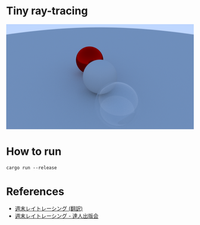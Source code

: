 # Tiny ray-tracing

![Current status](./current.png)

# How to run

```shell
cargo run --release
```

# References

- [週末レイトレーシング (翻訳)](https://inzkyk.xyz/ray_tracing_in_one_weekend/)
- [週末レイトレーシング - 達人出版会](https://tatsu-zine.com/books/ray-tracing-part1)
